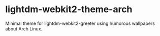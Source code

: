 # lightdm-webkit2-theme-arch
Minimal theme for lightdm-webkit2-greeter using humorous wallpapers about Arch Linux.
